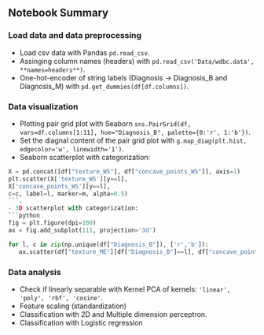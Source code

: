 ## Notebook Summary
### Load data and data preprocessing
- Load csv data with Pandas `pd.read_csv`.  
- Assinging column names (headers) with `pd.read_csv('Data/wdbc.data', **names=headers**)`.  
- One-hot-encoder of string labels (Diagnosis -> Diagnosis_B and Diagnosis_M) with `pd.get_dummies(df[df.columns])`.  
### Data visualization
- Plotting pair grid plot with Seaborn `sns.PairGrid(df, vars=df.columns[1:11], hue="Diagnosis_B", palette={0:'r', 1:'b'})`.  
- Set the diagnal content of the pair grid plot with `g.map_diag(plt.hist, edgecolor='w', linewidth='1')`.
- Seaborn scatterplot with categorization:
```python
X = pd.concat([df["texture_WS"], df["concave_points_WS"]], axis=1)
plt.scatter(X['texture_WS'][y==l],
X['concave_points_WS'][y==l],
c=c, label=l, marker=m, alpha=0.5)
```.  
- 3D scatterplot with categorization:  
```python
fig = plt.figure(dpi=100)
ax = fig.add_subplot(111, projection='3d')

for l, c in zip(np.unique(df["Diagnosis_B"]), ['r','b']):
   ax.scatter(df["texture_ME"][df["Diagnosis_B"]==l], df["concave_points_ME"][df["Diagnosis_B"]==l], df["area_ME"][df["Diagnosis_B"]==l], c=c)
```  
### Data analysis
- Check if linearly separable with Kernel PCA of kernels: `'linear', 'poly', 'rbf', 'cosine'`.  
- Feature scaling (standardization)
- Classification with 2D and Multiple dimension perceptron.  
- Classification with Logistic regression